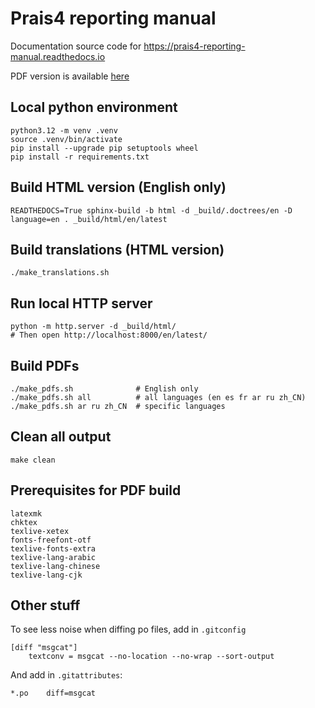 # Prais4 reporting manual

Documentation source code for <https://prais4-reporting-manual.readthedocs.io>

PDF version is available [here](https://buildmedia.readthedocs.org/media/pdf/prais4-reporting-manual/latest/prais4-reporting-manual.pdf)

## Local python environment

    python3.12 -m venv .venv
    source .venv/bin/activate
    pip install --upgrade pip setuptools wheel
    pip install -r requirements.txt

## Build HTML version (English only)

    READTHEDOCS=True sphinx-build -b html -d _build/.doctrees/en -D language=en . _build/html/en/latest

## Build translations (HTML version)

    ./make_translations.sh

## Run local HTTP server

    python -m http.server -d _build/html/
    # Then open http://localhost:8000/en/latest/

## Build PDFs

    ./make_pdfs.sh              # English only
    ./make_pdfs.sh all          # all languages (en es fr ar ru zh_CN)
    ./make_pdfs.sh ar ru zh_CN  # specific languages

## Clean all output

    make clean

## Prerequisites for PDF build

    latexmk
    chktex
    texlive-xetex
    fonts-freefont-otf
    texlive-fonts-extra
    texlive-lang-arabic
    texlive-lang-chinese
    texlive-lang-cjk

## Other stuff

To see less noise when diffing po files, add in `.gitconfig`

    [diff "msgcat"]
        textconv = msgcat --no-location --no-wrap --sort-output

And add in `.gitattributes`:

    *.po    diff=msgcat
